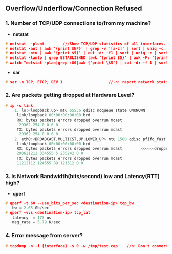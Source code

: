 ## Overflow/Underflow/Connection Refused

### 1. Number of TCP/UDP connections to/from my machine?
  - **netstat**
```c
# netstat  -plunt        ///Show TCP/UDP statistics of all interfaces. /-p: show pid, -a: all interfaces, -n: show Numeric, -t: tcp, -u: udp
# netstat -ant | awk '{print $NF}' | grep -v '[a-z]' | sort | uniq -c        //Get number of active connections
# netstat -ntu | awk '{print $5}' | cut -d: -f1 | sort | uniq -c | sort -n    //Get number of connections per ip address
# netstat -lantp | grep ESTABLISHED |awk '{print $5}' | awk -F: '{print $1}' | sort -u    //Get all IP Address connected to your host
# watch "netstat -plan|grep :80|awk {'print \$5'} | cut -d: -f 1 | sort | uniq -c | sort -nk 1"    //Monitor open connection to web server on port 80, count and sort it by IP
```
  - **sar**
```c
# sar -n TCP, ETCP, DEV 1                    //-n: report network statistics
```
### 2. Are packets getting dropped at Hardware Level?
```c
# ip -s link
    1. lo:<loopback,up> mtu 65536 qdisc noqueue state UNKNOWN
     link/loopback 00:00:00:00:00 brd 
     RX: bytes packets errors dropped overrun mcast
      29362 254 0 0 0 0
     TX: bytes packets errors dropped overrun mcast
      29362 254 0 0 0 0
    2. eth0:<BROADCAST,MULTICST,UP,LOWER_UP> mtu 1500 qdisc pfifo_fast state UP qlen 1000
     link/loopback 00:00:00:00:00 brd 
     RX: bytes packets errors dropped overrun mcast        <<<<<<dropped
     293621212 334555 5 235242 0 0
     TX: bytes packets errors dropped overrun mcast
     11212112 124555 89 121312 0 0
```
### 3. Is Network Bandwidth(bits/second) low and Latency(RTT) high?
  - **qperf**
```c
# qperf -t 60 --use_bits_per_sec <destination-ip> tcp_bw
   bw = 2.65 Gb/sec
# qperf -vvs <destination-ip> tcp_lat
   latency  = 173 us
   msg_rate = 5.79 K/sec
 ```
### 4. Error message from server?
```c
# tcpdump -n -i {interface} -s 0 -w /tmp/test.cap    //n: Don't convert host addresses to short-names. 
```
